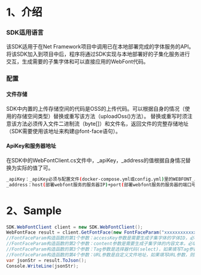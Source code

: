 # 1、介绍

### SDK适用语言
该SDK适用于在Net Framework项目中调用已在本地部署完成的字体服务的API。将该SDK加入到项目中后，程序将通过SDK实现与本地部署好的子集化服务进行交互，生成需要的子集字体和可以直接应用的WebFont代码。

### 配置
#### 文件存储
SDK中内置的上传存储空间的代码是OSS的上传代码。可以根据自身的情况（使用的存储空间类型）替换或重写该方法（uploadOss()方法）。
替换或重写时须注意该方法必须传入文件二进制流（byte[]）和文件名，返回文件的完整存储地址（SDK需要使用该地址来构建@font-face语句）。

#### ApiKey和服务器地址
在SDK中的WebFontClient.cs文件中，_apiKey，_address的值根据自身情况替换为实际的值了可。
``` sh
_apiKey：_apiKey必须与配置文件(docker-compose.yml或config.yml)里的WEBFONT_APIKEY相匹配，两者必须一致才能调用成功。
_address：host(部署webfont服务的服务器IP)+port(部署webfont服务的服务器的端口号)。
```


   


# 2、Sample

``` C#
SDK.WebFontClient client = new SDK.WebFontClient();           
WebFontFace result = client.GetFontFace(new FontFaceParam("xxxxxxxxxxxxxxxxxxxxxxxxxxxxx", "中文test(.net core is best)", "#id1", ""));
//FontFaceParam构造函数的第1个参数：accessKey参数是需要生成子集字体的字体ID，必填参数；
//FontFaceParam构造函数的第2个参数：content参数是需要生成子集字体的内容文本，必填参数；
//FontFaceParam构造函数的第3个参数：Tag参数是选择器代码(select)，如果填写Tag参数，则返回的@font-face语句会带有将webfont应用到选择器中的代码，选填参数；
//FontFaceParam构造函数的第4个参数：URL参数是自定义文件地址，如果填写URL参数，则SDK会按URL指定的地址来保存生成的字体文件(URL参数在不同请求中必须唯一，不唯一则会导致生成的文件相互覆盖)，如果不填写，则系统会在指定文件夹下自动创建，选填参数。
var jsonStr = result.ToJson();
Console.WriteLine(jsonStr);
```
